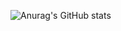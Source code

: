 ![Anurag's GitHub stats](https://github-readme-stats.vercel.app/api?username=ryo-ebata&show_icons=true)
